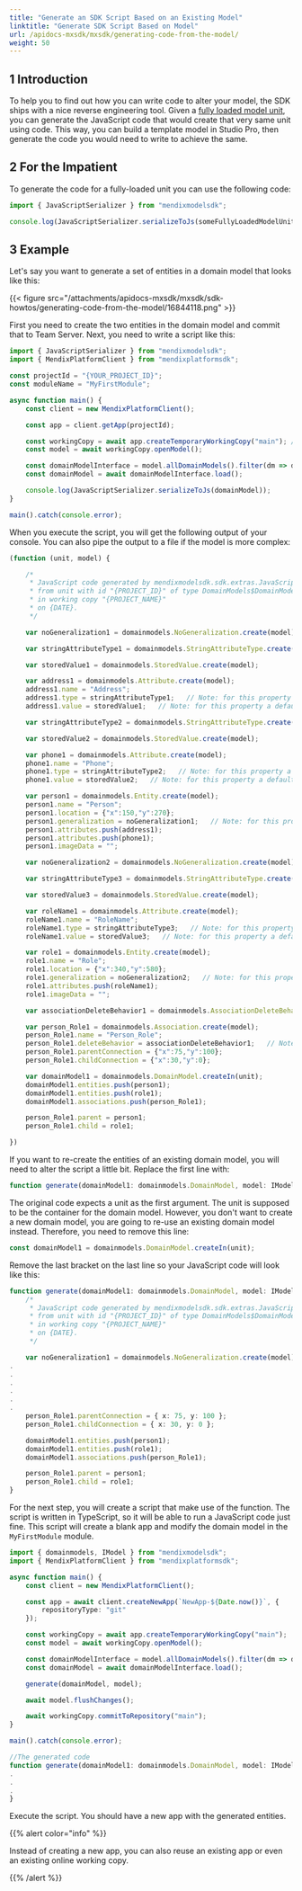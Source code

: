 ```yaml
---
title: "Generate an SDK Script Based on an Existing Model"
linktitle: "Generate SDK Script Based on Model"
url: /apidocs-mxsdk/mxsdk/generating-code-from-the-model/
weight: 50
---
```


## 1 Introduction

To help you to find out how you can write code to alter your model, the SDK ships with a nice reverse engineering tool. Given a [fully loaded model unit](/apidocs-mxsdk/mxsdk/loading-units-and-elements/), you can generate the JavaScript code that would create that very same unit using code. This way, you can build a template model in Studio Pro, then generate the code you would need to write to achieve the same.

## 2 For the Impatient

To generate the code for a fully-loaded unit you can use the following code:

```ts
import { JavaScriptSerializer } from "mendixmodelsdk";

console.log(JavaScriptSerializer.serializeToJs(someFullyLoadedModelUnit));
```

## 3 Example

Let's say you want to generate a set of entities in a domain model that looks like this:

{{< figure src="/attachments/apidocs-mxsdk/mxsdk/sdk-howtos/generating-code-from-the-model/16844118.png" >}}

First you need to create the two entities in the domain model and commit that to Team Server. Next, you need to write a script like this:

```ts
import { JavaScriptSerializer } from "mendixmodelsdk";
import { MendixPlatformClient } from "mendixplatformsdk";

const projectId = "{YOUR_PROJECT_ID}";
const moduleName = "MyFirstModule";

async function main() {
    const client = new MendixPlatformClient();

    const app = client.getApp(projectId);

    const workingCopy = await app.createTemporaryWorkingCopy("main"); // Use 'trunk' for Subversion based apps
    const model = await workingCopy.openModel();

    const domainModelInterface = model.allDomainModels().filter(dm => dm.containerAsModule.name === moduleName)[0];
    const domainModel = await domainModelInterface.load();

    console.log(JavaScriptSerializer.serializeToJs(domainModel));
}

main().catch(console.error);
```

When you execute the script, you will get the following output of your console. You can also pipe the output to a file if the model is more complex:

```ts
(function (unit, model) {

	/*
	 * JavaScript code generated by mendixmodelsdk.sdk.extras.JavaScriptSerializer
	 * from unit with id "{PROJECT_ID}" of type DomainModels$DomainModel
	 * in working copy "{PROJECT_NAME}"
	 * on {DATE}.
	 */

	var noGeneralization1 = domainmodels.NoGeneralization.create(model);

	var stringAttributeType1 = domainmodels.StringAttributeType.create(model);

	var storedValue1 = domainmodels.StoredValue.create(model);

	var address1 = domainmodels.Attribute.create(model);
	address1.name = "Address";
	address1.type = stringAttributeType1;   // Note: for this property a default value is defined.
	address1.value = storedValue1;   // Note: for this property a default value is defined.

	var stringAttributeType2 = domainmodels.StringAttributeType.create(model);

	var storedValue2 = domainmodels.StoredValue.create(model);

	var phone1 = domainmodels.Attribute.create(model);
	phone1.name = "Phone";
	phone1.type = stringAttributeType2;   // Note: for this property a default value is defined.
	phone1.value = storedValue2;   // Note: for this property a default value is defined.

	var person1 = domainmodels.Entity.create(model);
	person1.name = "Person";
	person1.location = {"x":150,"y":270};
	person1.generalization = noGeneralization1;   // Note: for this property a default value is defined.
	person1.attributes.push(address1);
	person1.attributes.push(phone1);
	person1.imageData = "";

	var noGeneralization2 = domainmodels.NoGeneralization.create(model);

	var stringAttributeType3 = domainmodels.StringAttributeType.create(model);

	var storedValue3 = domainmodels.StoredValue.create(model);

	var roleName1 = domainmodels.Attribute.create(model);
	roleName1.name = "RoleName";
	roleName1.type = stringAttributeType3;   // Note: for this property a default value is defined.
	roleName1.value = storedValue3;   // Note: for this property a default value is defined.

	var role1 = domainmodels.Entity.create(model);
	role1.name = "Role";
	role1.location = {"x":340,"y":580};
	role1.generalization = noGeneralization2;   // Note: for this property a default value is defined.
	role1.attributes.push(roleName1);
	role1.imageData = "";

	var associationDeleteBehavior1 = domainmodels.AssociationDeleteBehavior.create(model);

	var person_Role1 = domainmodels.Association.create(model);
	person_Role1.name = "Person_Role";
	person_Role1.deleteBehavior = associationDeleteBehavior1;   // Note: for this property a default value is defined.
	person_Role1.parentConnection = {"x":75,"y":100};
	person_Role1.childConnection = {"x":30,"y":0};

	var domainModel1 = domainmodels.DomainModel.createIn(unit);
	domainModel1.entities.push(person1);
	domainModel1.entities.push(role1);
	domainModel1.associations.push(person_Role1);

	person_Role1.parent = person1;
	person_Role1.child = role1;

})
```

If you want to re-create the entities of an existing domain model, you will need to alter the script a little bit. Replace the first line with:

```ts
function generate(domainModel1: domainmodels.DomainModel, model: IModel) {
```

The original code expects a unit as the first argument. The unit is supposed to be the container for the domain model. However, you don't want to create a new domain model, you are going to re-use an existing domain model instead. Therefore, you need to remove this line:

```ts
const domainModel1 = domainmodels.DomainModel.createIn(unit);
```

Remove the last bracket on the last line so your JavaScript code will look like this:

```ts
function generate(domainModel1: domainmodels.DomainModel, model: IModel) {
    /*
     * JavaScript code generated by mendixmodelsdk.sdk.extras.JavaScriptSerializer
     * from unit with id "{PROJECT_ID}" of type DomainModels$DomainModel
     * in working copy "{PROJECT_NAME}"
     * on {DATE}.
     */

    var noGeneralization1 = domainmodels.NoGeneralization.create(model);
.
.
.
.
.
.
    person_Role1.parentConnection = { x: 75, y: 100 };
    person_Role1.childConnection = { x: 30, y: 0 };

    domainModel1.entities.push(person1);
    domainModel1.entities.push(role1);
    domainModel1.associations.push(person_Role1);

    person_Role1.parent = person1;
    person_Role1.child = role1;
}
```

For the next step, you will create a script that make use of the function. The script is written in TypeScript, so it will be able to run a JavaScript code just fine. This script will create a blank app and modify the domain model in the `MyFirstModule` module.

```ts
import { domainmodels, IModel } from "mendixmodelsdk";
import { MendixPlatformClient } from "mendixplatformsdk";

async function main() {
    const client = new MendixPlatformClient();

    const app = await client.createNewApp(`NewApp-${Date.now()}`, {
        repositoryType: "git"
    });

    const workingCopy = await app.createTemporaryWorkingCopy("main");
    const model = await workingCopy.openModel();

    const domainModelInterface = model.allDomainModels().filter(dm => dm.containerAsModule.name === "MyFirstModule")[0];
    const domainModel = await domainModelInterface.load();

    generate(domainModel, model);

    await model.flushChanges();

    await workingCopy.commitToRepository("main");
}

main().catch(console.error);

//The generated code
function generate(domainModel1: domainmodels.DomainModel, model: IModel) {
.
.
.
}
```

Execute the script. You should have a new app with the generated entities.

{{% alert color="info" %}}

Instead of creating a new app, you can also reuse an existing app or even an existing online working copy.

{{% /alert %}}
